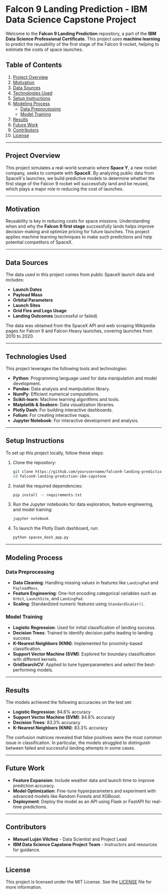 # Falcon 9 Landing Prediction - IBM Data Science Capstone Project

Welcome to the **Falcon 9 Landing Prediction** repository, a part of the **IBM Data Science Professional Certificate**. This project uses **machine learning** to predict the reusability of the first stage of the Falcon 9 rocket, helping to estimate the costs of space launches.

## Table of Contents
1. [Project Overview](#project-overview)
2. [Motivation](#motivation)
3. [Data Sources](#data-sources)
4. [Technologies Used](#technologies-used)
5. [Setup Instructions](#setup-instructions)
6. [Modeling Process](#modeling-process)
   - [Data Preprocessing](#data-preprocessing)
   - [Model Training](#model-training)
7. [Results](#results)
8. [Future Work](#future-work)
9. [Contributors](#contributors)
10. [License](#license)

---

## Project Overview
This project simulates a real-world scenario where **Space Y**, a new rocket company, seeks to compete with **SpaceX**. By analyzing public data from SpaceX's launches, we build predictive models to determine whether the first stage of the Falcon 9 rocket will successfully land and be reused, which plays a major role in reducing the cost of launches.

---

## Motivation
Reusability is key in reducing costs for space missions. Understanding when and why the **Falcon 9 first stage** successfully lands helps improve decision-making and optimize pricing for future launches. This project applies machine learning techniques to make such predictions and help potential competitors of SpaceX.

---

## Data Sources
The data used in this project comes from public SpaceX launch data and includes:
- **Launch Dates**
- **Payload Mass**
- **Orbital Parameters**
- **Launch Sites**
- **Grid Fins and Legs Usage**
- **Landing Outcomes** (successful or failed)

The data was obtained from the SpaceX API and web scraping Wikipedia pages for Falcon 9 and Falcon Heavy launches, covering launches from 2010 to 2020.

---

## Technologies Used
This project leverages the following tools and technologies:
- **Python**: Programming language used for data manipulation and model development.
- **Pandas**: Data analysis and manipulation library.
- **NumPy**: Efficient numerical computations.
- **Scikit-learn**: Machine learning algorithms and tools.
- **Matplotlib & Seaborn**: Data visualization libraries.
- **Plotly Dash**: For building interactive dashboards.
- **Folium**: For creating interactive maps.
- **Jupyter Notebook**: For interactive development and analysis.

---

## Setup Instructions
To set up this project locally, follow these steps:

1. Clone the repository:
   ```bash
   git clone https://github.com/yourusername/falcon9-landing-prediction-ibm-capstone.git
   cd falcon9-landing-prediction-ibm-capstone
   ```

2. Install the required dependencies:
   ```bash
   pip install -r requirements.txt
   ```

3. Run the Jupyter notebooks for data exploration, feature engineering, and model training:
   ```bash
   jupyter notebook
   ```

4. To launch the Plotly Dash dashboard, run:
   ```bash
   python spacex_dash_app.py
   ```

---

## Modeling Process

### Data Preprocessing

- **Data Cleaning**: Handling missing values in features like `LandingPad` and `PayloadMass`.
- **Feature Engineering**: One-hot encoding categorical variables such as `Orbit`, `LaunchSite`, and `LandingPad`.
- **Scaling**: Standardized numeric features using `StandardScaler()`.

### Model Training

- **Logistic Regression**: Used for initial classification of landing success.
- **Decision Trees**: Trained to identify decision paths leading to landing success.
- **K-Nearest Neighbors (KNN)**: Implemented for proximity-based classification.
- **Support Vector Machine (SVM)**: Explored for boundary classification with different kernels.
- **GridSearchCV**: Applied to tune hyperparameters and select the best-performing models.

---

## Results
The models achieved the following accuracies on the test set:

- **Logistic Regression**: 84.6% accuracy
- **Support Vector Machine (SVM)**: 84.8% accuracy
- **Decision Trees**: 83.3% accuracy
- **K-Nearest Neighbors (KNN)**: 83.3% accuracy

The confusion matrices revealed that false positives were the most common issue in classification. In particular, the models struggled to distinguish between failed and successful landing attempts in some cases.

---

## Future Work
- **Feature Expansion**: Include weather data and launch time to improve prediction accuracy.
- **Model Optimization**: Fine-tune hyperparameters and experiment with advanced models like Random Forests and XGBoost.
- **Deployment**: Deploy the model as an API using Flask or FastAPI for real-time predictions.

---

## Contributors
- **Manuel Luján Vilchez** - Data Scientist and Project Lead
- **IBM Data Science Capstone Project Team** - Instructors and resources for guidance.

---

## License
This project is licensed under the MIT License. See the [LICENSE](LICENSE) file for more information.
